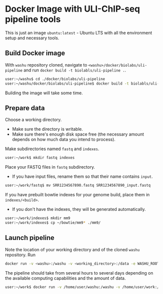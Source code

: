 Docker Image with ULI-ChIP-seq pipeline tools
=====================================

This is just an image `ubuntu:latest` - Ubuntu LTS with all the environment setup and necessary tools.

Build Docker image
---------

With `washu` repository cloned, navigate to `<washu>/docker/biolabs/uli-pipeline` and run `docker build -t biolabls/uli-pipeline .`.

```bash
user:~/washu$ cd ./docker/biolabs/uli-pipeline
user:~/washu/docker/biolabs/uli-pipeline$ docker build -t biolabls/uli-pipeline .
```

Building the image will take some time.


Prepare data
---------

Choose a working directory.
* Make sure the directory is writable.
* Make sure there's enough disk space free (the necessary amount depends on how much data you intend to process).

Make subdirectories named `fastq` and `indexes`.

```bash
user:~/work$ mkdir fastq indexes
```

Place your FASTQ files in `fastq` subdirectory.
* If you have input files, rename them so that their name contains `input`.

```bash
user:~/work/fastq$ mv SRR1234567890.fastq SRR1234567890_input.fastq
```

If you have prebuilt bowtie indexes for your genome build, place them in `indexes/<build>`.
* If you don't have the indexes, they will be generated automatically.

```bash
user:~/work/indexes$ mkdir mm9
user:~/work/indexes$ cp ~/bowtie/mm9* ./mm9/
```

Launch pipeline
----------

Note the location of your working directory and of the cloned `washu` repository.
Run

```bash
docker run -v <washu>:/washu -v <working_directory>:/data -e WASHU_ROOT=/washu -e LOCAL_USER_ID=`id -u $USER` -it biolabs/uli-pipeline /bin/bash -c "bash /washu/pipeline_chipseq.sh"
```

The pipeline should take from several hours to several days depending on the available computing capabilities and the amount of data.

```bash
user:~/work$ docker run -v /home/user/washu:/washu -v /home/user/work:/data -e WASHU_ROOT=/washu -e LOCAL_USER_ID=`id -u $USER` -it biolabs/uli-pipeline /bin/bash -c "bash /washu/pipeline_chipseq.sh"
```
